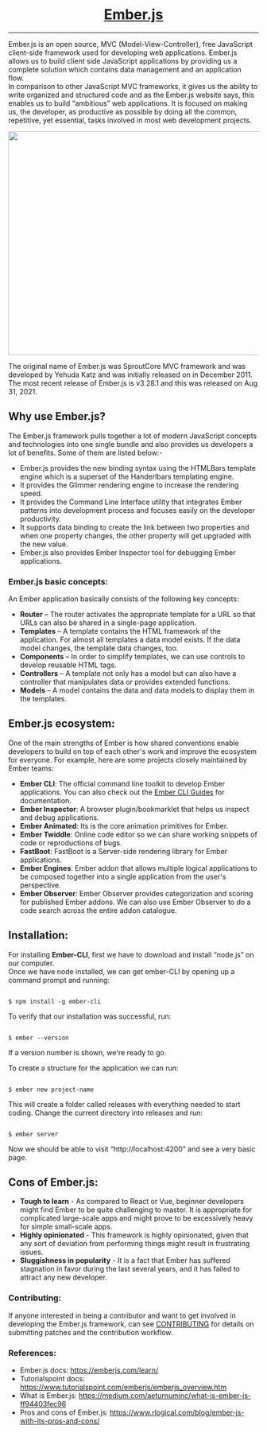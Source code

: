 <h1 align="center"><a href="https://emberjs.com/">Ember.js</a></h1><hr>

Ember.js is an open source, MVC (Model-View-Controller), free JavaScript client-side framework used for developing web applications. Ember.js allows us to build client side JavaScript applications by providing us a complete solution which contains data management and an application flow.<br>
In comparison to other JavaScript MVC frameworks, it gives us the ability to write organized and structured code and as the Ember.js website says, this enables us to build “ambitious” web applications. It is focused on making us, the developer, as productive as possible by doing all the common, repetitive, yet essential, tasks involved in most web development projects.
<br>
<p align = "center">
<img src="https://www.noupe.com/wp-content/uploads/2015/01/emberjs.png"  style="width:800px; 
            height:450px; 
            display: block;" />
</p>


The original name of Ember.js was SproutCore MVC framework and was developed by Yehuda Katz and was initially released on in December 2011. The most recent release of Ember.js is v3.28.1 and this was released on Aug 31, 2021.


## Why use Ember.js?

The Ember.js framework pulls together a lot of modern JavaScript concepts and technologies into one single bundle and also provides us developers a lot of benefits. Some of them are listed below:-

- Ember.js provides the new binding syntax using the HTMLBars template engine which is a superset of the Handerlbars templating engine.
- It provides the Glimmer rendering engine to increase the rendering speed.
- It provides the Command Line Interface utility that integrates Ember patterns into development process and focuses easily on the developer productivity.
- It supports data binding to create the link between two properties and when one property changes, the other property will get upgraded with the new value.
- Ember.js also provides Ember Inspector tool for debugging Ember applications.


### Ember.js basic concepts:

An Ember application basically consists of the following key concepts:

- <b>Router</b> – The router activates the appropriate template for a URL so that URLs can also be shared in a single-page application.
- <b>Templates</b> – A template contains the HTML framework of the application. For almost all templates a data model exists. If the data model changes, the template data changes, too.
- <b>Components</b> – In order to simplify templates, we can use controls to develop reusable HTML tags.
- <b>Controllers</b> – A template not only has a model but can also have a controller that manipulates data or provides extended functions.
- <b>Models</b> – A model contains the data and data models to display them in the templates.


## Ember.js ecosystem:

One of the main strengths of Ember is how shared conventions enable developers to build on top of each other's work and improve the ecosystem for everyone. For example, here are some projects closely maintained by Ember teams:

- <b>Ember CLI</b>: The official command line toolkit to develop Ember applications.
You can also check out the [Ember CLI Guides](https://cli.emberjs.com/release/) for documentation.
- <b>Ember Inspector</b>: A browser plugin/bookmarklet that helps us inspect and debug applications.
- <b>Ember Animated</b>: Its is the core animation primitives for Ember.
- <b>Ember Twiddle</b>: Online code editor so we can share working snippets of code or reproductions of bugs.
- <b>FastBoot</b>: FastBoot is a Server-side rendering library for Ember applications.
- <b>Ember Engines</b>: Ember addon that allows multiple logical applications to be composed together into a single application from the user's perspective.
- <b>Ember Observer</b>: Ember Observer provides categorization and scoring for published Ember addons. We can also use Ember Observer to do a code search across the entire addon catalogue.


## Installation:

For installing <b>Ember-CLI</b>, first we have to download and install “node.js” on our computer.<br>
Once we have node installed, we can get ember-CLI by opening up a command prompt and running:
<pre><code>
$ npm install -g ember-cli
</code></pre>

To verify that our installation was successful, run:
<pre><code>
$ ember --version
</code></pre>

If a version number is shown, we're ready to go.

To create a structure for the application we can run:
<pre><code>
$ ember new project-name
</code></pre>

This will create a folder called releases with everything needed to start coding. Change the current directory into releases and run:
<pre><code>
$ ember server
</code></pre>

Now we should be able to visit “http://localhost:4200” and see a very basic page.

## Cons of Ember.js:

- <b>Tough to learn</b> - As compared to React or Vue, beginner developers might find Ember to be quite challenging to master. It is appropriate for complicated large-scale apps and might prove to be excessively heavy for simple small-scale apps.
- <b>Highly opinionated</b> - This framework is highly opinionated, given that any sort of deviation from performing things might result in frustrating issues.
- <b>Sluggishness in popularity</b> - It is a fact that Ember has suffered stagnation in favor during the last several years, and it has failed to attract any new developer.

### Contributing:

If anyone interested in being a contributor and want to get involved in developing the Ember.js framework, can see [CONTRIBUTING](https://github.com/emberjs/ember.js/blob/master/CONTRIBUTING.md) for details on submitting patches and the contribution workflow.

### References:

- Ember.js docs: https://emberjs.com/learn/
- Tutorialspoint docs: https://www.tutorialspoint.com/emberjs/emberjs_overview.htm
- What is Ember.js: https://medium.com/aeturnuminc/what-is-ember-js-ff94403fec96
- Pros and cons of Ember.js: https://www.rlogical.com/blog/ember-js-with-its-pros-and-cons/
